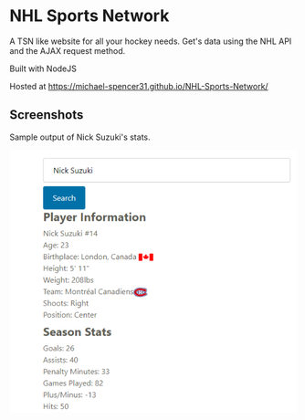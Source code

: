 # NHL Sports Network

A TSN like website for all your hockey needs. Get's data using the NHL API and the AJAX request method. 

Built with NodeJS

Hosted at https://michael-spencer31.github.io/NHL-Sports-Network/

## Screenshots

Sample output of Nick Suzuki's stats.

![Sample screenshot showing Nick Suzuki's stats.](/splashscreen.PNG?raw=true)



